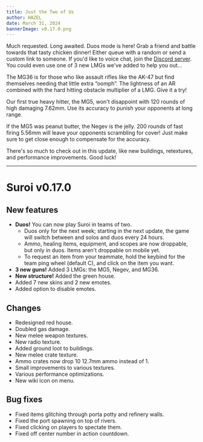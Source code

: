 ```yaml
---
title: Just the Two of Us
author: HAZEL
date: March 31, 2024
bannerImage: v0.17.0.png
---
```

Much requested. Long awaited. Duos mode is here! Grab a friend and battle towards that tasty chicken dinner! Either queue with a random or send a custom link to someone. If you'd like to voice chat, join the [Discord server](https://discord.suroi.io). You could even use one of 3 new LMGs we've added to help you out…

The MG36 is for those who like assault rifles like the AK-47 but find themselves needing that little extra “oomph”. The lightness of an AR combined with the hard hitting obstacle multiplier of a LMG. Give it a try!

Our first true heavy hitter, the MG5, won't disappoint with 120 rounds of high damaging 7.62mm. Use its accuracy to punish your opponents at long range.

If the MG5 was peanut butter, the Negev is the jelly. 200 rounds of fast firing 5.56mm will leave your opponents scrambling for cover! Just make sure to get close enough to compensate for the accuracy.

There's so much to check out in this update, like new buildings, retextures, and performance improvements. Good luck!
***
# Suroi v0.17.0

## New features
- **Duos!** You can now play Suroi in teams of two.
  - Duos only for the next week; starting in the next update, the game will switch between and solos and duos every 24 hours.
  - Ammo, healing items, equipment, and scopes are now droppable, but only in duos. Items aren't droppable on mobile yet.
  - To request an item from your teammate, hold the keybind for the team ping wheel (default C), and click on the item you want.
- **3 new guns!** Added 3 LMGs: the MG5, Negev, and MG36.
- **New structure!** Added the green house.
- Added 7 new skins and 2 new emotes.
- Added option to disable emotes.

## Changes
- Redesigned red house.
- Doubled gas damage.
- New melee weapon textures.
- New radio texture.
- Added ground loot to buildings.
- New melee crate texture.
- Ammo crates now drop 10 12.7mm ammo instead of 1.
- Small improvements to various textures.
- Various performance optimizations.
- New wiki icon on menu.

## Bug fixes
- Fixed items glitching through porta potty and refinery walls.
- Fixed the port spawning on top of rivers.
- Fixed clicking on players to spectate them.
- Fixed off center number in action countdown.
